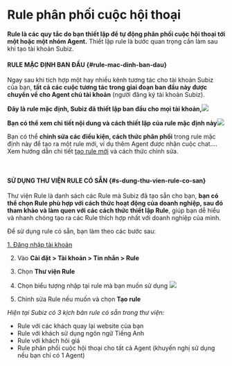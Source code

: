 # Rule phân phối cuộc hội thoại



**Rule là các quy tắc do bạn thiết lập để tự động phân phối cuộc hội thoại tới một hoặc một nhóm Agent.** Thiết lập rule là bước quan trọng cần làm sau khi tạo tài khoản Subiz.

#### RULE MẶC ĐỊNH BAN ĐẦU {#rule-mac-dinh-ban-dau}

Ngay sau khi tích hợp một hay nhiều kênh tương tác cho tài khoản Subiz của bạn, **tất cả các cuộc tương tác trong giai đoạn ban đầu này được chuyển về cho Agent chủ tài khoản** \(người đăng ký tài khoản Subiz\).

**Đây là rule mặc định, Subiz đã thiết lập ban đầu cho mọi tài khoản,**![](https://docv4.subiz.com/wp-content/uploads/2018/02/Rule-m%E1%BA%B7c-%C4%91%E1%BB%8Bnh-1.jpg)

**Bạn có thể xem chi tiết nội dung và cách thiết lập của rule mặc định này**![](https://docv4.subiz.com/wp-content/uploads/2018/04/Rule-m%E1%BA%B7c-%C4%91%E1%BB%8Bnh-2.jpg)

Bạn có thể **chỉnh sửa các điều kiện, cách thức phân phối** trong rule mặc định này để tạo ra một rule mới, ví dụ thêm Agent được nhận cuộc chat…. Xem hướng dẫn chi tiết [tạo rule mới](https://docv4.subiz.com/tao-rule-moi/) và cách thức chỉnh sửa.

​

#### SỬ DỤNG THƯ VIỆN RULE CÓ SẴN {#s-dung-thu-vien-rule-co-san}

Thư viện Rule là danh sách các Rule mà Subiz đã tạo sẵn cho bạn, **bạn có thể chọn Rule phù hợp với cách thức hoạt động của doanh nghiệp, sau đó tham khảo và làm quen với các cách thức thiết lập Rule**, giúp bạn dễ hiểu và nhanh chóng tạo ra các Rule thích hợp nhất với doanh nghiệp của mình.

Để sử dụng rule có sẵn, bạn làm theo các bước sau:

​[1. Đăng nhập tài khoản](http://widgetv4.subiz.com/)​

2. Vào **Cài đặt &gt; Tài khoản &gt; Tin nhắn &gt; Rule**

3. Chọn **Thư viện Rule**

4. Chọn biểu tượng nhập tại rule mà bạn muốn sử dụng ![](http://docv4.subiz.com/wp-content/uploads/2018/01/import-rule.png)​

5. Chỉnh sửa Rule nếu muốn và chọn **Tạo rule**

_Hiện tại Subiz có 3 kịch bản rule có sẵn trong thư viện:_

* Rule với các khách quay lại website của bạn
* Rule với khách sử dụng ngôn ngữ Tiếng Anh
* Rule với khách hỏi giá
* Rule phân phối cuộc hội thoại cho tất cả Agent \(khuyến nghị sử dụng nếu bạn chỉ có 1 Agent\)


